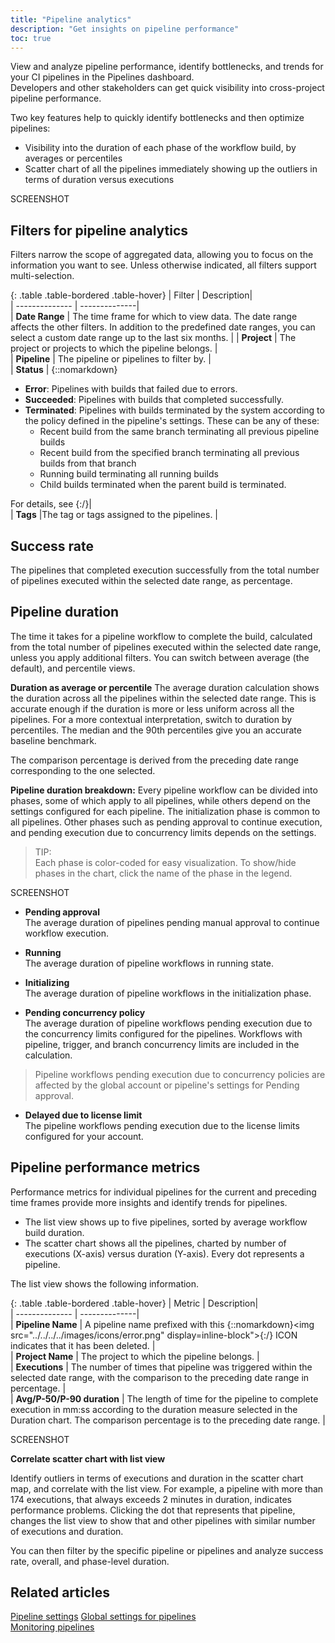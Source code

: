 ```yaml
---
title: "Pipeline analytics"
description: "Get insights on pipeline performance"
toc: true
---
```



View and analyze pipeline performance, identify bottlenecks, and trends for your CI pipelines in the Pipelines dashboard.  
Developers and other stakeholders can get quick visibility into cross-project pipeline performance.

Two key features help to quickly identify bottlenecks and then optimize pipelines: 
* Visibility into the duration of each phase of the workflow build, by averages or percentiles
* Scatter chart of all the pipelines immediately showing up the outliers in terms of duration versus executions


SCREENSHOT



## Filters for pipeline analytics
Filters narrow the scope of aggregated data, allowing you to focus on the information you want to see. Unless otherwise indicated, all filters support multi-selection.

{: .table .table-bordered .table-hover}
|  Filter          |  Description|  
| --------------   | --------------|  
| **Date Range** | The time frame for which to view data. The date range affects the other filters. In addition to the predefined date ranges, you can select a custom date range up to the last six months. |
| **Project**           | The project or projects to which the pipeline belongs. |                            
| **Pipeline**           | The pipeline or pipelines to filter by. |                            
| **Status**           | {::nomarkdown}<ul><li><b>Error</b>: Pipelines with builds that failed due to errors. </li><li><b>Succeeded</b>: Pipelines with builds that completed successfully.</li> <li><b>Terminated</b>: Pipelines with builds terminated by the system according to the policy defined in the pipeline's settings. These can be any of these: <ul><li>Recent build from the same branch terminating all previous pipeline builds </li><li>Recent build from the specified branch terminating all previous builds from that branch</li><li>Running build terminating all running builds</li><li>Child builds terminated when the parent build is terminated.</li> </ul></li></ul>For details, see  {:/}|                            
| **Tags**             |The tag or tags assigned to the pipelines. |      



## Success rate
The pipelines that completed execution successfully from the total number of pipelines executed within the selected date range, as percentage. 

## Pipeline duration
The time it takes for a pipeline workflow to complete the build, calculated from the total number of pipelines executed within the selected date range, unless you apply additional filters. 
You can switch between average (the default), and percentile views. 

**Duration as average or percentile**
The average duration calculation shows the duration across all the pipelines within the selected date range. This is accurate enough if the duration is more or less uniform across all the pipelines. 
For a more contextual interpretation, switch to duration by percentiles. The median and the 90th percentiles give you an accurate baseline benchmark. 

The comparison percentage is derived from the preceding date range corresponding to the one selected. <br>

**Pipeline duration breakdown:**
Every pipeline workflow can be divided into phases, some of which apply to all pipelines, while others depend on the settings configured for each pipeline. The initialization phase is common to all pipelines. Other phases such as pending approval to continue execution, and pending execution due to concurrency limits depends on the settings.

>TIP:  
 Each phase is color-coded for easy visualization. To show/hide phases in the chart, click the name of the phase in the legend. 
 
SCREENSHOT

* **Pending approval**  
  The average duration of pipelines pending manual approval to continue workflow execution.  

*  **Running**  
  The average duration of pipeline workflows in running state.
  
*  **Initializing**  
  The average duration of pipeline workflows in the initialization phase.  

*  **Pending concurrency policy**  
  The average duration of pipeline workflows pending execution due to the concurrency limits configured for the pipelines. Workflows with pipeline, trigger, and branch concurrency limits are included in the calculation.
  >Pipeline workflows pending execution due to concurrency policies are affected by the global account or pipeline's settings for Pending approval.
                         
*  **Delayed due to license limit**  
  The pipeline workflows pending execution due to the license limits configured for your account.  




## Pipeline performance metrics
Performance metrics for individual pipelines for the current and preceding time frames provide more insights and identify trends for pipelines. 

* The list view shows up to five pipelines, sorted by average workflow build duration. 
* The scatter chart shows all the pipelines, charted by number of executions (X-axis) versus duration (Y-axis). Every dot represents a pipeline. 

The list view shows the following information.

{: .table .table-bordered .table-hover}
|  Metric               |  Description|  
| --------------        | --------------|  
| **Pipeline Name**      | A pipeline name prefixed with this {::nomarkdown}<img src="../../../../images/icons/error.png" display=inline-block">{:/} ICON indicates that it has been deleted. |    
| **Project Name**      | The project to which the pipeline belongs. |                            
| **Executions**  | The number of times that pipeline was triggered within the selected date range, with the comparison to the preceding date range in percentage.  |          
| **Avg/P-50/P-90 duration**        | The length of time for the pipeline to complete execution in mm:ss according to the duration measure selected in the Duration chart. The comparison percentage is to the preceding date range. |  

SCREENSHOT

**Correlate scatter chart with list view**  

Identify outliers in terms of executions and duration in the scatter chart map, and correlate with the list view. 
For example, a pipeline with more than 174 executions, that always exceeds 2 minutes in duration, indicates performance problems.
Clicking the dot that represents that pipeline, changes the list view to show that and other pipelines with similar number of executions and duration. 

You can then filter by the specific pipeline or pipelines and analyze success rate, overall, and phase-level duration.    

 
  


## Related articles
[Pipeline settings]({{site.baseurl}}/docs/pipelines/pipelines/#pipeline-settings) 
[Global settings for pipelines]({{site.baseurl}}/docs/pipelines/configuration/pipeline-settings/)  
[Monitoring pipelines]({{site.baseurl}}/docs/pipelines/monitoring-pipelines/)